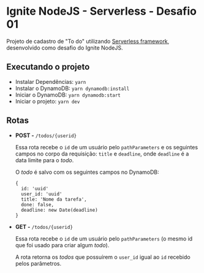 # Ignite NodeJS - Serverless - Desafio 01

Projeto de cadastro de "To do" utilizando [Serverless framework](https://www.serverless.com/), desenvolvido como desafio do Ignite NodeJS.

## Executando o projeto

- Instalar Dependências:
  ```yarn```
- Instalar o DynamoDB: 
  ```yarn dynamodb:install```
- Iniciar o DynamoDB: 
  ```yarn dynamodb:start```
- Iniciar o projeto:
  ```yarn dev```


## Rotas

- **POST -** `/todos/{userid}`
    
    Essa rota recebe o `id` de um usuário pelo `pathParameters` e os seguintes campos no corpo da requisição: `title` e `deadline`, onde `deadline` é a data limite para o *todo*.
    
    O *todo* é salvo com os seguintes campos no DynamoDB:
    
    ```
    { 
      id: 'uuid'
      user_id: 'uuid'
      title: 'Nome da tarefa',
      done: false,
      deadline: new Date(deadline)
    }
    ```
    
 - **GET -** `/todos/{userid}`
    
    Essa rota recebe o `id` de um usuário pelo `pathParameters` (o mesmo id que foi usado para criar algum *todo*).
    
    A rota retorna os *todos* que possuírem o `user_id` igual ao `id` recebido pelos parâmetros.

